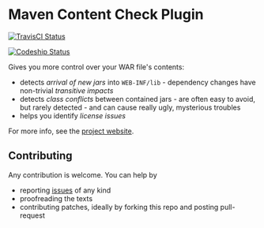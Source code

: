 # Maven Content Check Plugin

[![TravisCI Status](https://travis-ci.org/pkozelka/contentcheck-maven-plugin.png?branch=master)](https://travis-ci.org/pkozelka/contentcheck-maven-plugin)

[![Codeship Status](https://codeship.com/projects/b3d55ae0-f6b0-0132-cdf6-4e1088c82680/status?branch=master)](https://codeship.com/projects/86152)


Gives you more control over your WAR file's contents:

* detects *arrival of new jars* into `WEB-INF/lib` - dependency changes have non-trivial *transitive impacts*
* detects *class conflicts* between contained jars - are often easy to avoid, but rarely detected - and can cause really ugly, mysterious troubles
* helps you identify *license issues*

For more info, see the [project website](http://code.kozelka.net/contentcheck-maven-plugin/index.html).

## Contributing

Any contribution is welcome. You can help by

* reporting [issues](https://github.com/pkozelka/contentcheck-maven-plugin/issues) of any kind
* proofreading the texts
* contributing patches, ideally by forking this repo and posting pull-request
